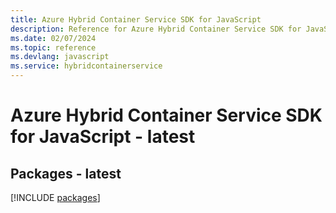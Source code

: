 ```yaml
---
title: Azure Hybrid Container Service SDK for JavaScript
description: Reference for Azure Hybrid Container Service SDK for JavaScript
ms.date: 02/07/2024
ms.topic: reference
ms.devlang: javascript
ms.service: hybridcontainerservice
---
```

# Azure Hybrid Container Service SDK for JavaScript - latest
## Packages - latest
[!INCLUDE [packages](hybrid-container-service-index.md)]